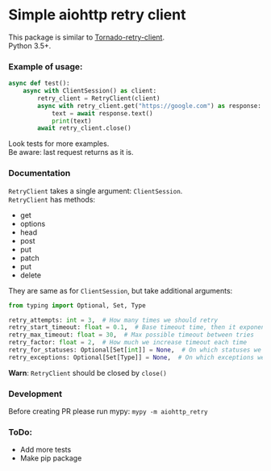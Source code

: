 # Simple aiohttp retry client

This package is similar to [Tornado-retry-client](https://github.com/wpjunior/tornado-retry-client). \
Python 3.5+.

### Example of usage:
```python
async def test():
    async with ClientSession() as client:
        retry_client = RetryClient(client)
        async with retry_client.get("https://google.com") as response:
            text = await response.text()
            print(text)
        await retry_client.close()
```
Look tests for more examples. \
Be aware: last request returns as it is.

### Documentation
`RetryClient` takes a single argument: `ClientSession`. \
`RetryClient` has methods:
- get
- options
- head
- post
- put
- patch
- put
- delete

They are same as for `ClientSession`, but take additional arguments: 
```python
from typing import Optional, Set, Type

retry_attempts: int = 3,  # How many times we should retry
retry_start_timeout: float = 0.1,  # Base timeout time, then it exponentially grow
retry_max_timeout: float = 30,  # Max possible timeout between tries
retry_factor: float = 2,  # How much we increase timeout each time
retry_for_statuses: Optional[Set[int]] = None,  # On which statuses we should retry
retry_exceptions: Optional[Set[Type]] = None,  # On which exceptions we should retry
```

**Warn**: `RetryClient` should be closed by `close()`

### Development
Before creating PR please run mypy: `mypy -m aiohttp_retry`

### ToDo:

- Add more tests
- Make pip package

